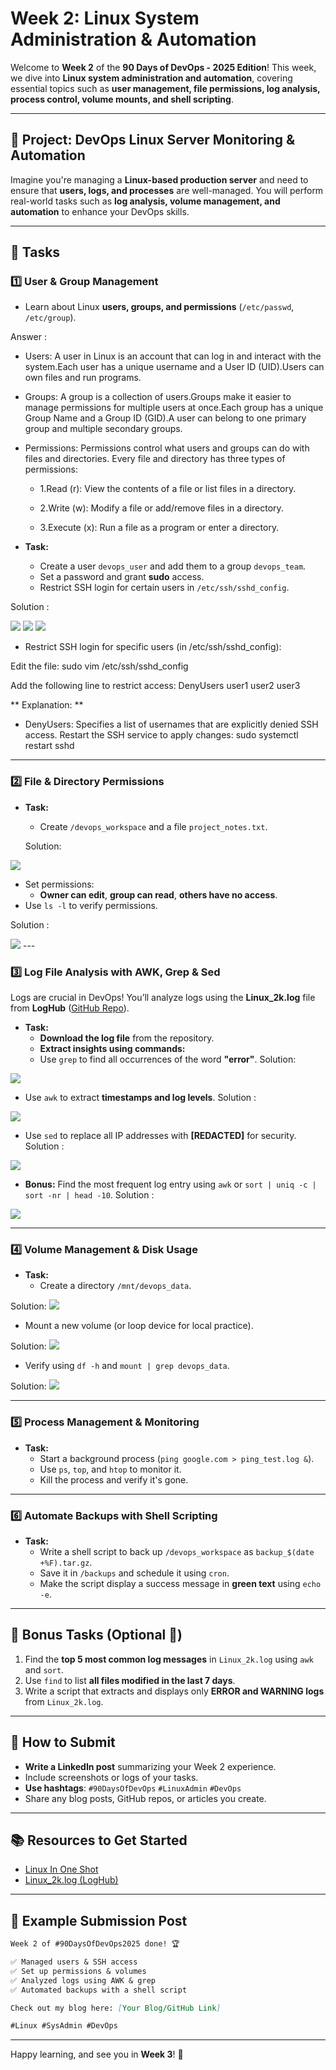 # Week 2: Linux System Administration & Automation

Welcome to **Week 2** of the **90 Days of DevOps - 2025 Edition**! This week, we dive into **Linux system administration and automation**, covering essential topics such as **user management, file permissions, log analysis, process control, volume mounts, and shell scripting**.

---

## 🚀 Project: DevOps Linux Server Monitoring & Automation
Imagine you're managing a **Linux-based production server** and need to ensure that **users, logs, and processes** are well-managed. You will perform real-world tasks such as **log analysis, volume management, and automation** to enhance your DevOps skills.

---

## 📌 Tasks

### **1️⃣ User & Group Management**
- Learn about Linux **users, groups, and permissions** (`/etc/passwd`, `/etc/group`).

Answer : 

- Users: A user in Linux is an account that can log in and interact with the system.Each user has a unique username and a User ID (UID).Users can own files and run programs.

- Groups: A group is a collection of users.Groups make it easier to manage permissions for multiple users at once.Each group has a unique Group Name and a Group ID (GID).A user can belong to one primary group and multiple secondary groups.

- Permissions: Permissions control what users and groups can do with files and directories. Every file and directory has three types of permissions:

   - 1.Read (r): View the contents of a file or list files in a directory.

   - 2.Write (w): Modify a file or add/remove files in a directory.

   - 3.Execute (x): Run a file as a program or enter a directory.

- **Task:**  
  - Create a user `devops_user` and add them to a group `devops_team`.
  - Set a password and grant **sudo** access.
  - Restrict SSH login for certain users in `/etc/ssh/sshd_config`.

Solution :

 <image src = "https://github.com/ayushgurjar185/90DaysOfDevOps/blob/8c383776ca02906b0649a75c3f229bd1877e107b/2025/Images/LinuxImg/img1.PNG">

 <image src = "https://github.com/ayushgurjar185/90DaysOfDevOps/blob/8c383776ca02906b0649a75c3f229bd1877e107b/2025/Images/LinuxImg/img2.PNG">

 <image src = "https://github.com/ayushgurjar185/90DaysOfDevOps/blob/8c383776ca02906b0649a75c3f229bd1877e107b/2025/Images/LinuxImg/img3.PNG">

- Restrict SSH login for specific users (in /etc/ssh/sshd_config):

Edit the file: sudo vim /etc/ssh/sshd_config

Add the following line to restrict access:
      DenyUsers user1 user2 user3

** Explanation: **

- DenyUsers: Specifies a list of usernames that are explicitly denied SSH access.
      Restart the SSH service to apply changes:
      sudo systemctl restart sshd


---

### **2️⃣ File & Directory Permissions**
- **Task:**  
  - Create `/devops_workspace` and a file `project_notes.txt`.
  
  Solution:
<image src = "https://github.com/ayushgurjar185/90DaysOfDevOps/blob/9d7fd56722a538c3b657777358bc8bfa16520615/2025/Images/LinuxImg/img4.PNG">

  - Set permissions:
    - **Owner can edit**, **group can read**, **others have no access**.
  - Use `ls -l` to verify permissions.

Solution :

<image src = "https://github.com/ayushgurjar185/90DaysOfDevOps/blob/9d7fd56722a538c3b657777358bc8bfa16520615/2025/Images/LinuxImg/img5.PNG ">
---

### **3️⃣ Log File Analysis with AWK, Grep & Sed**
Logs are crucial in DevOps! You’ll analyze logs using the **Linux_2k.log** file from **LogHub** ([GitHub Repo](https://github.com/logpai/loghub/blob/master/Linux/Linux_2k.log)).

- **Task:**  
    - **Download the log file** from the repository.
    - **Extract insights using commands:**
    - Use `grep` to find all occurrences of the word **"error"**.
Solution:
<image src = "https://github.com/ayushgurjar185/90DaysOfDevOps/blob/9d7fd56722a538c3b657777358bc8bfa16520615/2025/Images/LinuxImg/grep.PNG">

   - Use `awk` to extract **timestamps and log levels**.
Solution :
<image src = "https://github.com/ayushgurjar185/90DaysOfDevOps/blob/9d7fd56722a538c3b657777358bc8bfa16520615/2025/Images/LinuxImg/awk.PNG">

   - Use `sed` to replace all IP addresses with **[REDACTED]** for security.
Solution :
<image src = "https://github.com/ayushgurjar185/90DaysOfDevOps/blob/9d7fd56722a538c3b657777358bc8bfa16520615/2025/Images/LinuxImg/sed.PNG">

   - **Bonus:** Find the most frequent log entry using `awk` or `sort | uniq -c | sort -nr | head -10`.
Solution :
<image src = "https://github.com/ayushgurjar185/90DaysOfDevOps/blob/9d7fd56722a538c3b657777358bc8bfa16520615/2025/Images/LinuxImg/uniq.PNG">


---

### **4️⃣ Volume Management & Disk Usage**
- **Task:**  
  - Create a directory `/mnt/devops_data`.

Solution:
<image src = " https://github.com/ayushgurjar185/90DaysOfDevOps/blob/2faf95f8a865291d4b152d7a1dd4317540069e07/2025/Images/LinuxImg/vol1.PNG">

  - Mount a new volume (or loop device for local practice).

Solution:
<image src = " https://github.com/ayushgurjar185/90DaysOfDevOps/blob/2faf95f8a865291d4b152d7a1dd4317540069e07/2025/Images/LinuxImg/vol2.PNG">

  - Verify using `df -h` and `mount | grep devops_data`.

Solution:
<image src = " https://github.com/ayushgurjar185/90DaysOfDevOps/blob/2faf95f8a865291d4b152d7a1dd4317540069e07/2025/Images/LinuxImg/volu3.PNG">

---

### **5️⃣ Process Management & Monitoring**
- **Task:**  
  - Start a background process (`ping google.com > ping_test.log &`).
  - Use `ps`, `top`, and `htop` to monitor it.
  - Kill the process and verify it's gone.

---

### **6️⃣ Automate Backups with Shell Scripting**
- **Task:**  
  - Write a shell script to back up `/devops_workspace` as `backup_$(date +%F).tar.gz`.
  - Save it in `/backups` and schedule it using `cron`.
  - Make the script display a success message in **green text** using `echo -e`.

---

## 🎯 Bonus Tasks (Optional 🚀)
1. Find the **top 5 most common log messages** in `Linux_2k.log` using `awk` and `sort`.
2. Use `find` to list **all files modified in the last 7 days**.
3. Write a script that extracts and displays only **ERROR and WARNING logs** from `Linux_2k.log`.

---

## 📢 How to Submit
- **Write a LinkedIn post** summarizing your Week 2 experience.
- Include screenshots or logs of your tasks.
- **Use hashtags**: `#90DaysOfDevOps` `#LinuxAdmin` `#DevOps`
- Share any blog posts, GitHub repos, or articles you create.

---

## 📚 Resources to Get Started
- [Linux In One Shot](https://youtu.be/e01GGTKmtpc?si=FSVNFRwdNC0NZeba)
- [Linux_2k.log (LogHub)](https://github.com/logpai/loghub/blob/master/Linux/Linux_2k.log)

---

## 📝 Example Submission Post
```markdown
Week 2 of #90DaysOfDevOps2025 done! 🏆

✅ Managed users & SSH access  
✅ Set up permissions & volumes  
✅ Analyzed logs using AWK & grep  
✅ Automated backups with a shell script  

Check out my blog here: [Your Blog/GitHub Link]  

#Linux #SysAdmin #DevOps
```

---

Happy learning, and see you in **Week 3**! 🚀

